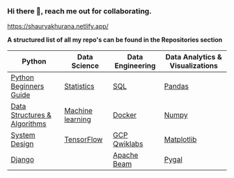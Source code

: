 ### Hi there 👋, reach me out for collaborating.
https://shauryakhurana.netlify.app/
<!--
**jamwine/jamwine** is a ✨ _special_ ✨ repository because its `README.md` (this file) appears on your GitHub profile.

Here are some ideas to get you started:

- 🔭 I’m currently working on ...
- 🌱 I’m currently learning ...
- 👯 I’m looking to collaborate on ...
- 🤔 I’m looking for help with ...
- 💬 Ask me about ...
- 📫 How to reach me: ...
- 😄 Pronouns: ...
- ⚡ Fun fact: ...
-->

**A structured list of all my repo's can be found in the Repositories section**

|Python                       |Data Science            |Data Engineering              |Data Analytics & Visualizations|
|---|---|---|---|
|[Python Beginners Guide](https://github.com/jamwine/Python-Beginners-Guide)       |[Statistics](https://github.com/jamwine/Statistics)              |[SQL](https://github.com/jamwine/SQL-in-Python)                           |[Pandas](https://github.com/jamwine/Learn-Pandas)                         |
|[Data Structures & Algorithms](https://github.com/jamwine/Data-Structures-and-Algorithm) |[Machine learning](https://github.com/jamwine/Machine-Learning)        |[Docker](https://github.com/jamwine/Docker)                        |[Numpy](https://github.com/jamwine/Learn-NumPy)                          |
|[System Design](https://github.com/jamwine/System-Design)                |[TensorFlow](https://github.com/jamwine/Tensorflow)              |[GCP Qwiklabs](https://github.com/jamwine/GCP-Qwiklabs)                          |[Matplotlib](https://github.com/jamwine/Data-Visualization)                     |
|[Django](https://github.com/jamwine/Django)                       |                        |[Apache Beam](https://github.com/jamwine/Apache-Beam)                   |[Pygal](https://github.com/jamwine/Pygal)                          |
